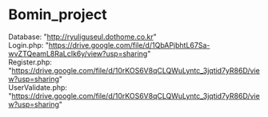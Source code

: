 # Bomin_project

Database: "http://ryuliguseul.dothome.co.kr"  
Login.php: "https://drive.google.com/file/d/1QbAPjbhtL67Sa-wvZTQeamL8RaLcIk6y/view?usp=sharing"  
Register.php: "https://drive.google.com/file/d/10rKOS6V8qCLQWuLyntc_3jqtid7yR86D/view?usp=sharing"  
UserValidate.php: "https://drive.google.com/file/d/10rKOS6V8qCLQWuLyntc_3jqtid7yR86D/view?usp=sharing"  

